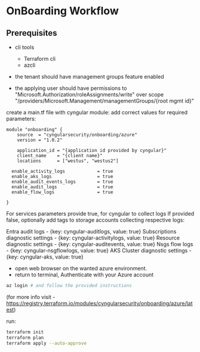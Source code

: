 # OnBoarding Workflow

## Prerequisites

* cli tools
  * Terraform cli
  * azcli

* the tenant should have management groups feature enabled
* the applying user should have permissions to "Microsoft.Authorization/roleAssignments/write" over scope "/providers/Microsoft.Management/managementGroups/{root mgmt id}"

create a main.tf file with cyngular module:
add correct values for required parameters:

```hcl
module "onboarding" {
    source  = "cyngularsecurity/onboarding/azure"
    version = "1.0.2"

    application_id = "{application id provided by cyngular}"
    client_name    = "{client name}"
    locations      = ["westus", "westus2"]

  enable_activity_logs            = true
  enable_aks_logs                 = true
  enable_audit_events_logs        = true
  enable_audit_logs               = true
  enable_flow_logs                = true

}
```

For services parameters
provide true, for cyngular to collect logs
If provided false, optionally add tags to storage accounts collecting respective logs:

Entra audit logs - {key: cyngular-auditlogs, value: true}
Subscriptions diagnostic settings - {key: cyngular-activitylogs, value: true}
Resource diagnostic settings - {key: cyngular-auditevents, value: true}
Nsgs flow logs - {key: cyngular-nsgflowlogs, value: true}
AKS Cluster diagnostic settings - {key: cyngular-aks, value: true}

* open web browser on the wanted azure environment.
* return to terminal, Authenticate with your Azure account

```bash
az login # and follow the provided instructions
```

(for more info visit - <https://registry.terraform.io/modules/cyngularsecurity/onboarding/azure/latest>)

run:

```bash
terraform init
terraform plan
terraform apply --auto-approve
```
